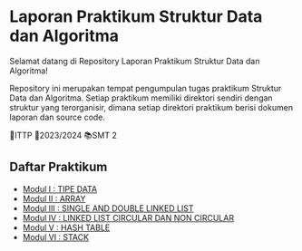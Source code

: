 
# Laporan Praktikum Struktur Data dan Algoritma

Selamat datang di Repository Laporan Praktikum Struktur Data dan Algoritma!

Repository ini merupakan tempat pengumpulan tugas praktikum Struktur Data dan Algoritma. Setiap praktikum memiliki direktori sendiri dengan struktur yang terorganisir, dimana setiap direktori praktikum berisi dokumen laporan dan source code.

🏫ITTP
📅2023/2024
📚SMT 2

## Daftar Praktikum

 - [Modul I : TIPE DATA](https://github.com/galihtrisna/LaporanPraktikumStrukturDataDanAlgoritma/tree/main/Modul1)
 - [Modul II : ARRAY](https://github.com/galihtrisna/LaporanPraktikumStrukturDataDanAlgoritma/tree/main/Modul2)
 - [Modul III : SINGLE AND DOUBLE LINKED LIST](https://github.com/galihtrisna/LaporanPraktikumStrukturDataDanAlgoritma/tree/main/Modul3)
 - [Modul IV : LINKED LIST CIRCULAR DAN NON CIRCULAR](https://github.com/galihtrisna/LaporanPraktikumStrukturDataDanAlgoritma/tree/main/Modul4)
 - [Modul V : HASH TABLE](https://github.com/galihtrisna/LaporanPraktikumStrukturDataDanAlgoritma/tree/main/Modul5)
 - [Modul VI : STACK](https://github.com/galihtrisna/LaporanPraktikumStrukturDataDanAlgoritma/tree/main/Modul6)

